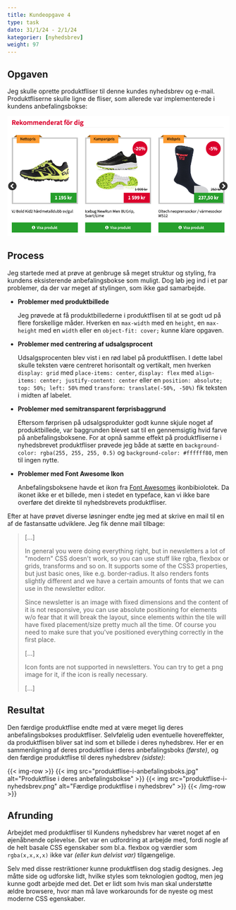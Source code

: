 ```yaml
---
title: Kundeopgave 4
type: task
dato: 31/1/24 - 2/1/24
kategorier: [nyhedsbrev]
weight: 97
---
```


## Opgaven

Jeg skulle oprette produktfliser til denne kundes nyhedsbrev og e-mail. Produktfliserne skulle ligne de fliser, som allerede var implementerede i kundens anbefalingsbokse:

![Anbefalingsboks](anbefalingsboks.png)

## Process

Jeg startede med at prøve at genbruge så meget struktur og styling, fra kundens eksisterende anbefalingsbokse som muligt. Dog løb jeg ind i et par problemer, da der var meget af stylingen, som ikke gad samarbejde.

- **Problemer med produktbillede**

  Jeg prøvede at få produktbillederne i produktflisen til at se godt ud på flere forskellige måder. Hverken en `max-width` med en `height`, en `max-height` med en `width` eller en `object-fit: cover;` kunne klare opgaven. 

- **Problemer med centrering af udsalgsprocent**

  Udsalgsprocenten blev vist i en rød label på produktflisen. I dette label skulle teksten være centreret horisontalt og vertikalt, men hverken `display: grid` med `place-items: center`, `display: flex` med `align-items: center; justify-content: center`  eller en ` position: absolute; top: 50%; left: 50% ` med `transform: translate(-50%, -50%)` fik teksten i midten af labelet.

- **Problemer med semitransparent førprisbaggrund**

  Eftersom førprisen på udsalgsprodukter godt kunne skjule noget af produktbillede, var baggrunden blevet sat til en gennemsigtig hvid farve på anbefalingsboksene. For at opnå samme effekt på produktfliserne i nyhedsbrevet produktfliser prøvede jeg både at sætte en `background-color: rgba(255, 255, 255, 0.5)` og `background-color: #ffffff80`, men til ingen nytte.

- **Problemer med Font Awesome Ikon**

  Anbefalingsboksene havde et ikon fra [Font Awesomes](https://fontawesome.com) ikonbibiolotek. Da ikonet ikke er et billede, men i stedet en typeface, kan vi ikke bare overføre det direkte til nyhedsbrevets produktfliser.

Efter at have prøvet diverse løsninger endte jeg med at skrive en mail til en af de fastansatte udviklere. Jeg fik denne mail tilbage:

>[...]
>
>In general you were doing everything right, but in newsletters a lot of "modern" CSS doesn't work, so you can use stuff like rgba, flexbox or grids, transforms and so on. It supports some of the CSS3 properties, but just basic ones, like e.g. border-radius. It also renders fonts slightly different and we have a certain amounts of fonts that we can use in the newsletter editor.
>
>Since newsletter is an image with fixed dimensions and the content of it is not responsive, you can use absolute positioning for elements w/o fear that it will break the layout, since elements within the tile will have fixed placement/size pretty much all the time. Of course you need to make sure that you've positioned everything correctly in the first place.
>
>[...]
>
>Icon fonts are not supported in newsletters. You can try to get a png image for it, if the icon is really necessary.
>
>[...]

## Resultat

Den færdige produktflise endte med at være meget lig deres anbefalingsbokses produktfliser. Selvfølelig uden eventuelle hovereffekter, da produktflisen bliver sat ind som et billede i deres nyhedsbrev. Her er en sammenligning af deres produktflise i deres anbefalingsboks *(første)*, og den færdige produktflise til deres nyhedsbrev *(sidste)*:

{{< img-row >}}
	{{< img src="produktflise-i-anbefalingsboks.jpg" alt="Produktflise i deres anbefalingsbokse" >}}
	{{< img src="produktflise-i-nyhedsbrev.png" alt="Færdige produktflise i nyhedsbrev" >}}
{{< /img-row >}}


## Afrunding

Arbejdet med produktfliser til Kundens nyhedsbrev har været noget af en øjenåbnende oplevelse. Det var en udfordring at arbejde med, fordi nogle af de helt basale CSS egenskaber som bl.a. flexbox og værdier som `rgba(x,x,x,x)` ikke var *(eller kun delvist var)* tilgængelige.

Selv med disse restriktioner kunne produktflisen dog stadig designes. Jeg måtte side og udforske lidt, hvilke styles som teknologien godtog, men jeg kunne godt arbejde med det. Det er lidt som hvis man skal understøtte ældre browsere, hvor man må lave workarounds for de nyeste og mest moderne CSS egenskaber.